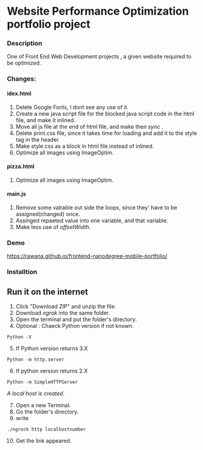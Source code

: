 # Website Performance Optimization portfolio project

### Description
One of Front End Web Development projects , a given website required to be optimized.

### Changes:

#### idex.html
1. Delete Google Fonts, I dont see any use of it.
2. Create a new java script file for the blocked java script code in the html file, and make it inlined.
3. Move all js file at the end of html file, and make then *sync* .
4. Delete print.css file, since it takes time for loading and add it to the style tag in the header.
5. Make style.css as a block in html file instead of inlined.
6. Optimize all images using ImageOptim.

#### pizza.html
1. Optimize all images using ImageOptim.

#### main.js
1. Remove some valrable out side the loops, since they' have to be assigned(changed) once.
2. Assinged repaeted value into one variable, and that variable.
3. Make less use of *offsetWidth*.

### Demo
https://rawana.github.io/frontend-nanodegree-mobile-portfolio/

### Installtion

## Run it on the internet 
1. Click "Download ZIP" and unzip the file.
2. Download *ngrok* into the same folder.
3. Open the terminal and put the folder's directory.
4. Optional : Chaeck Python version if not known.
```
Python -V
```
5. If Python version returns 3.X
```
Python -m http.server
```
6. If python version returns 2.X
```
Python -m SimpleHTTPServer
```
*A local host is created*.

7. Open a new Terminal.
8. Go the folder's directory.
9. write 
```
./ngrock http localhostnumber
```
10. Get the link appeared.
